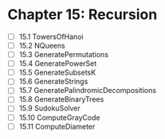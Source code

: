 # Chapter 15: Recursion

- [ ] 15.1 TowersOfHanoi
- [ ] 15.2 NQueens
- [ ] 15.3 GeneratePermutations
- [ ] 15.4 GeneratePowerSet
- [ ] 15.5 GenerateSubsetsK
- [ ] 15.6 GenerateStrings
- [ ] 15.7 GeneratePalindromicDecompositions
- [ ] 15.8 GenerateBinaryTrees
- [ ] 15.9 SudokuSolver
- [ ] 15.10 ComputeGrayCode
- [ ] 15.11 ComputeDiameter